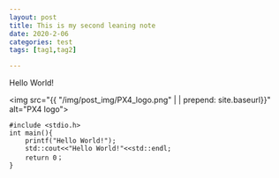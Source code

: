 ```yaml
---
layout: post
title: This is my second leaning note
date: 2020-2-06
categories: test
tags: [tag1,tag2]

---
```


Hello World!

<img src="{{ "/img/post_img/PX4_logo.png" | | prepend: site.baseurl}}" alt="PX4 logo">

```
#include <stdio.h>
int main(){
    printf("Hello World!");
    std::cout<<"Hello World!"<<std::endl;
    return 0；
}
```
